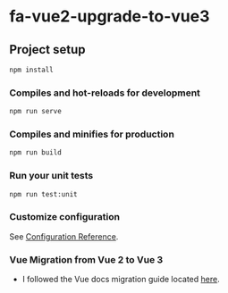 # fa-vue2-upgrade-to-vue3

## Project setup

```bash
npm install
```

### Compiles and hot-reloads for development

```bash
npm run serve
```

### Compiles and minifies for production

```bash
npm run build
```

### Run your unit tests

```bash
npm run test:unit
```

### Customize configuration

See [Configuration Reference](https://cli.vuejs.org/config/).

### Vue Migration from Vue 2 to Vue 3

- I followed the Vue docs migration guide located [here](https://v3-migration.vuejs.org/).
